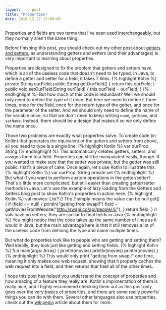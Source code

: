 ```yaml
---
layout:     post
title: "Properties"
date: 2016-12-27 13:00:00
---
```

Properties and fields are two terms that I've seen used interchangeably, but
they normally aren't the same thing.

Before finishing this post, you should check out my other post about
[getters and setters](/2016-getters-and-setters), as understanding getters and
setters (and their advantages) is very important to learning about properties.

Properties are designed to fix the problem that getters and setters have, which
is all of the useless code that doesn't need to be typed. In Java, to define
a getter and setter for a field, it takes 7 lines.
{% highlight Kotlin %}
private String ourField;
public String getOurField() {
  return this.ourField;
}
public void setOurField(String ourField) {
  this.ourField = ourField;
}
{% endhighlight %}
But how much of this code is redundant? Well we should only need to define the
type of it once. But here we need to define it three times, once for the field,
once for the return type of the getter, and once for the parameter of the
setter. And we should only need to define the name of the variable once, so
that we don't need to keep writing `name`, `getName`, and `setName`. Instead,
there should be a design that makes it so we only define the name once.

Those two problems are exactly what properties solve. To create code (in Kotlin)
that generates the equivalent of the getters and setters from above, all you
need to type is a single line.
{% highlight Kotlin %}
var ourProp: String
{% endhighlight %}
This automatically creates getters, setters, and assigns them to a field.
Properties can still be manipulated easily, though. If you wanted to make sure
that the setter was private, but the getter was still public, that's a piece
of cake. Once again, let's use Kotlin to illustrate this.
{% highlight Kotlin %}
var ourProp: String
  private set
{% endhighlight %}
But what if you want to perform custom operations in the getter/setter? That's
a little more complicated, but still easier than creating getter/setter methods
in Java. Let's use the example of lazy loading from the Getters and Setters blog
post to show Kotlin's properties in action here.
{% highlight Kotlin %}
val movies: List<Int>? // The ? simply means the value can be null
  get() {
    if (field == null) {
        println("getting from swapi!")
        field = getMoviesFromWebsite("http://swapi.co/api/people/4/");
    }
    return field;
  }
  // vals have no setters; they are similar to final fields in Java
{% endhighlight %}
You might notice that the code takes up the same number of lines as it would
in Java, but the main advantage here is that it still removes a lot of the
useless code from defining the type and name multiple times.

But what do properties look like to people who are getting and setting them?
Well ideally, they look just like getting and setting fields.
{% highlight Kotlin %}
fun main(args: Array<String>) {
    println(movies)
    println(movies)
    println(movies)
}
{% endhighlight %}
This would only print "getting from swapi!" one time, meaning it only makes one
web request, showing that it properly caches the web request into a field, and
then returns that field all of the other times.

I hope this post has helped you understand the concept of properties and how
amazing of a feature they really are. Kotlin's implimentation of them is really
nice, and I highly recommend checking them out as this post only goes over the
very basics of properties, and there are some really powerful things you can
do with them. Several other languages also use properties, check out the
[wikipedia][wiki] article about them for more.

[getsetexample]: https://gist.github.com/Deanveloper/e40156a7ebd4eb8bcc0bc650f5f14ae4
[wiki]: https://en.wikipedia.org/wiki/Property_(programming)#Support_in_languages
